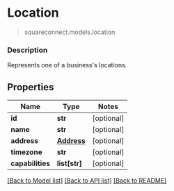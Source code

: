 # Location
> squareconnect.models.location

### Description

Represents one of a business's locations.

## Properties
Name | Type | Notes
------------ | ------------- | -------------
**id** | **str** | [optional]
**name** | **str** | [optional]
**address** | [**Address**](Address.md) | [optional]
**timezone** | **str** | [optional]
**capabilities** | **list[str]** | [optional]

[[Back to Model list]](../README.md#documentation-for-models) [[Back to API list]](../README.md#documentation-for-api-endpoints) [[Back to README]](../README.md)


